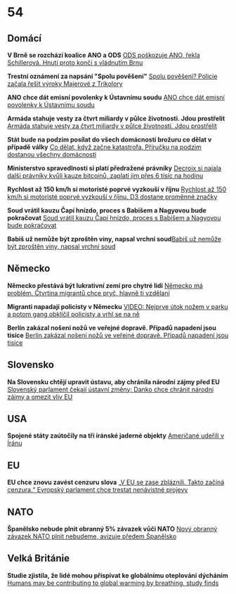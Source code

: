 # 54

## Domácí

**V Brně se rozchází koalice ANO a ODS** [ODS poškozuje ANO, řekla Schillerová. Hnutí proto končí s vládnutím Brnu](https://www.seznamzpravy.cz/clanek/domaci-zivot-v-cesku-ods-poskozuje-ano-rekla-schillerova-hnuti-proto-konci-s-vladnutim-brnu-279227)

**Trestní oznámení za napsání "Spolu pověšeni"** [Spolu pověšeni? Policie začala řešit výroky Majerové z Trikolory](https://www.novinky.cz/clanek/domaci-spolu-poveseni-sarapatka-podava-na-majerovou-trestni-oznameni-40526048)

**ANO chce dát emisní povolenky k Ústavnímu soudu** [ANO chce dát emisní povolenky k Ústavnímu soudu](https://www.echo24.cz/a/HnUrB/zpravy-domov-ano-emisni-povlenky-ustavni-soud)

**Armáda stahuje vesty za čtvrt miliardy v půlce životnosti. Jdou prostřelit** [Armáda stahuje vesty za čtvrt miliardy v půlce životnosti. Jdou prostřelit](https://www.novinky.cz/clanek/domaci-armada-stahuje-vesty-za-ctvrt-miliardy-v-pulce-zivotnosti-jdou-prostrelit-40526421)

**Stát bude na podzim posílat do všech domácností brožuru co dělat v případě války** [Co dělat, když začne katastrofa. Příručku na podzim dostanou všechny domácnosti](https://www.idnes.cz/zpravy/domaci/ministerstvo-vnitra-hasici-prirucka-koncept-72-hodin.A250620_143135_domaci_vank)

**Ministerstvo spravedlnosti si platí předražené právníky** [Decroix si najala další právníky kvůli kauze bitcoinů, zaplatí jim přes 6 tisíc na hodinu](https://www.idnes.cz/zpravy/domaci/ministerstvo-spravedlnosti-bitcoiny-advokatni-kancelar.A250621_102816_domaci_hovo)

**Rychlost až 150 km/h si motoristé poprvé vyzkouší v říjnu** [Rychlost až 150 km/h si motoristé poprvé vyzkouší v říjnu. D3 dostane proměnné značky](https://zdopravy.cz/rychlost-az-150-km-h-si-motoriste-poprve-vyzkousi-v-rijnu-d3-dostane-promenne-znacky-249067/)

**Soud vrátil kauzu Čapí hnízdo, proces s Babišem a Nagyovou bude pokračovat** [Soud vrátil kauzu Čapí hnízdo, proces s Babišem a Nagyovou bude pokračovat](https://www.idnes.cz/zpravy/domaci/capi-hnizdo-andrej-babis-odvolaci-soud-zaverecne-reci.A250620_102922_domaci_chtl)

**Babiš už nemůže být zproštěn viny, napsal vrchní soud**[Babiš už nemůže být zproštěn viny, napsal vrchní soud](https://www.novinky.cz/clanek/domaci-babis-uz-nemuze-byt-zprosten-viny-napsal-vrchni-soud-40527224)

## Německo

**Německo přestává být lukrativní zemí pro chytré lidi** [Německo má problém. Čtvrtina migrantů chce pryč, hlavně ti vzdělaní](https://www.idnes.cz/zpravy/zahranicni/nemecko-migranti-studie-navrat-domu-emigrace-diskriminace.A250618_160649_zahranicni_kha)

**Migranti napadají policisty v Německu** [VIDEO: Nejprve útok nožem v parku a potom gang obklíčil policisty a vrhl se na ně](https://www.echo24.cz/a/HqMKh/zpravy-svet-nemecko-hamburk-mladistvi-bitka-police)

**Berlín zakázal nošení nožů ve veřejné dopravě. Případů napadení jsou tisíce** [Berlín zakázal nošení nožů ve veřejné dopravě. Případů napadení jsou tisíce](https://www.idnes.cz/zpravy/zahranicni/berlin-nemecko-zakaz-noze.A250624_161750_zahranicni_jhr)

## Slovensko

**Na Slovensku chtějí upravit ústavu, aby chránila národní zájmy před EU** [Slovenský parlament čekají ústavní změny: Danko chce chránit národní zájmy a omezit vliv EU](https://www.novinky.cz/clanek/zahranicni-slovensky-parlament-cekaji-ustavni-zmeny-danko-chce-chranit-narodni-zajmy-a-omezit-vliv-eu-40525672)

## USA

**Spojené státy zaútočily na tři íránské jaderné objekty** [Američané udeřili v Íránu](https://www.novinky.cz/clanek/zahranicni-blizky-a-stredni-vychod-americane-zautocili-v-iranu-40526954)

## EU

**EU chce znovu zavést cenzuru slova** [„V EU se zase zbláznili. Takto začíná cenzura.“ Evropský parlament chce trestat nenávistné projevy](https://www.echo24.cz/a/HsgbF/zpravy-svet-evropsky-parlament-chce-trestat-nenavistne-projevy-kritika-cenzura-hraba)

## NATO

**Španělsko nebude plnit obranný 5% závazek vůči NATO** [Nový obranný závazek NATO plnit nebudeme, avizuje předem Španělsko](https://www.novinky.cz/clanek/zahranicni-evropa-novy-obranny-zavazek-nato-plnit-nebudeme-avizuje-predem-spanelsko-40527105)

## Velká Británie

**Studie zjistila, že lidé mohou přispívat ke globálnímu oteplování dýcháním** [Humans may be contributing to global warming by breathing, study finds](https://www.lbc.co.uk/news/humans-contributing-global-warming-breathing-study-finds/)
